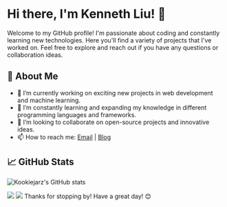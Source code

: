 # Hi there, I'm Kenneth Liu! 👋

Welcome to my GitHub profile! I'm passionate about coding and constantly learning new technologies. Here you'll find a variety of projects that I've worked on. Feel free to explore and reach out if you have any questions or collaboration ideas.

## 🚀 About Me

- 🔭 I’m currently working on exciting new projects in web development and machine learning.
- 🌱 I’m constantly learning and expanding my knowledge in different programming languages and frameworks.
- 👯 I’m looking to collaborate on open-source projects and innovative ideas.
- 📫 How to reach me: [Email](mailto:liu@liuu.org) | [Blog](https://www.liuu.org/about)


## 📈 GitHub Stats

![Kookiejarz's GitHub stats](https://github-readme-stats.vercel.app/api?username=Kookiejarz&show_icons=true&theme=radical)

![](https://raw.githubusercontent.com/Kookiejarz/github-stats/master/generated/overview.svg#gh-dark-mode-only)
![](https://raw.githubusercontent.com/Kookiejarz/github-stats/master/generated/overview.svg#gh-light-mode-only)
Thanks for stopping by! Have a great day! 😊

